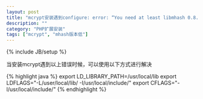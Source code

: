 ```yaml
---
layout: post
title: "mcrypt安装遇到configure: error: “You need at least libmhash 0.8.15 to compile this program. http://mhash.sf.net/”"
description: ""
category: "PHP扩展安装"
tags: ["mcrypt", "mhash版本低"]
---
```

{% include JB/setup %}

当安装mcrypt遇到以上错误时候，可以使用以下方式进行解决

{% highlight java %}
export LD_LIBRARY_PATH=/usr/local/lib
export LDFLAGS="-L/user/local/lib/ -I/usr/local/include/"
export CFLAGS="-I/usr/local/include/"
{% endhighlight %}
